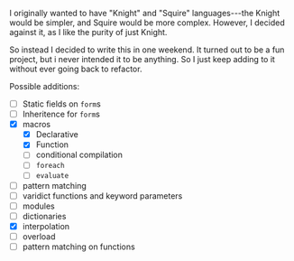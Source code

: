 I originally wanted to have "Knight" and "Squire" languages---the Knight would be simpler, and Squire would be more complex. However, I decided against it, as I like the purity of just Knight. 

So instead I decided to write this in one weekend. It turned out to be a fun project, but i never intended it to be anything. So I just keep adding to it without ever going back to refactor.

Possible additions:

- [ ] Static fields on `form`s
- [ ] Inheritence for `form`s
- [x] macros
	- [x] Declarative
	- [x] Function
	- [ ] conditional compilation
	- [ ] `foreach`
	- [ ] `evaluate`
- [ ] pattern matching
- [ ] varidict functions and keyword parameters
- [ ] modules
- [ ] dictionaries
- [x] interpolation
- [ ] overload
- [ ] pattern matching on functions
